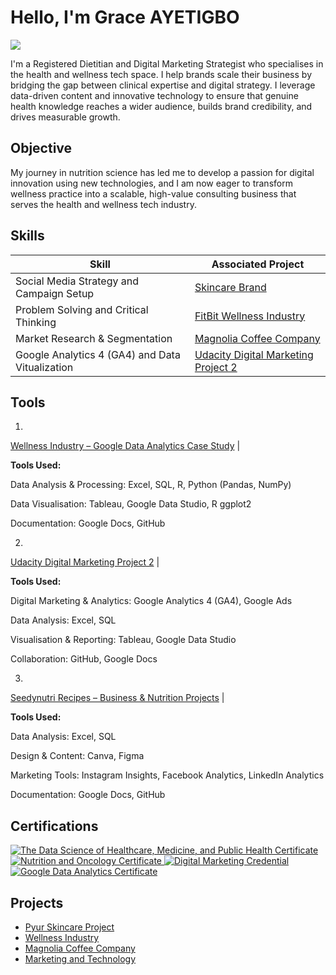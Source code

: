 # Hello, I'm Grace AYETIGBO

<a href="https://linkedin.com/comm/mynetwork/discovery-see-all?usecase=PEOPLE_FOLLOWS&followMember=grace-f-ayetigbo"><img src="https://img.shields.io/badge/-LinkedIn-0072b1?&style=for-the-badge&logo=linkedin&logoColor=white" /></a>

I'm a Registered Dietitian and Digital Marketing Strategist who specialises in the health and wellness tech space.
I help brands scale their business by bridging the gap between clinical expertise and digital strategy. I leverage data-driven content and innovative technology to ensure that genuine health knowledge reaches a wider audience, builds brand credibility, and drives measurable growth.

## Objective

My journey in nutrition science has led me to develop a passion for digital innovation using new technologies, and I am now eager to transform wellness practice into a scalable, high-value consulting business that serves the health and wellness tech industry.


## Skills

| Skill                                         | Associated Project         |
|-----------------------------------------------|----------------------------|
| Social Media Strategy and Campaign Setup      | <a href="https://github.com/Seedynutri/Social_Media_Strategy_Project_3">Skincare Brand</a>|
| Problem Solving and Critical Thinking         | <a href="https://github.com/Seedynutri/Google-Data-Analysis-Case-Study-2">FitBit Wellness Industry</a>|
| Market Research & Segmentation                | <a href="https://github.com/Seedynutri/Udacity-digital-marketing-project-1/blob/main/README.md">Magnolia Coffee Company</a> |
|Google Analytics 4 (GA4) and Data Vitualization |<a href="https://github.com/Seedynutri/draw_insight_from_data_project_2/blob/main/Project_2_Updated_Draw-insights-from-marketing-data-project-template-update-to-ga4.pdf">Udacity Digital Marketing Project 2</a> |

## Tools
1.

<a href="https://github.com/Seedynutri/Google-Data-Analysis-Case-Study-2">Wellness Industry – Google Data Analytics Case Study</a> |

**Tools Used:**

Data Analysis & Processing: Excel, SQL, R, Python (Pandas, NumPy)

Data Visualisation: Tableau, Google Data Studio, R ggplot2

Documentation: Google Docs, GitHub

2.

<a href="https://github.com/Seedynutri/draw_insight_from_data_project_2/blob/main/Project_2_Updated_Draw-insights-from-marketing-data-project-template-update-to-ga4.pdf">Udacity Digital Marketing Project 2</a> |

**Tools Used:**

Digital Marketing & Analytics: Google Analytics 4 (GA4), Google Ads

Data Analysis: Excel, SQL

Visualisation & Reporting: Tableau, Google Data Studio

Collaboration: GitHub, Google Docs

3.

<a href="https://github.com/Seedynutri">Seedynutri Recipes – Business & Nutrition Projects</a> |

**Tools Used:**

Data Analysis: Excel, SQL

Design & Content: Canva, Figma

Marketing Tools: Instagram Insights, Facebook Analytics, LinkedIn Analytics

Documentation: Google Docs, GitHub

## Certifications
<div>
  <a href="https://www.linkedin.com/learning/certificates/5ff71ecb7822acc4762f4a5a55ff566e9f861c57b4f79c3c36fbb12363481fe3">
  <img src="https://img.shields.io/badge/Data%20Science%20of%20Healthcare-0077B5?style=for-the-badge&logo=linkedin&logoColor=white" alt="The Data Science of Healthcare, Medicine, and Public Health Certificate">
</a>
  <a href="https://courses.karger.com/certificates/3pfawy9zxv, 7b4f79c3c36fbb12363481fe3">
  <img src="https://img.shields.io/badge/-Nutrition%20and%20Oncology-FF0000?&style=for-the-badge&logo=CompTIA&logoColor=white" alt="Nutrition and Oncology Certificate">
</a>
<a href="https://confirm.udacity.com/e/ad62d382-3cdb-11ee-a7eb-cf81d93967f9">
  <img src="https://img.shields.io/badge/-Digital%20Marketing-0091EA?&style=for-the-badge&logo=Udacity&logoColor=white" alt="Digital Marketing Credential">
</a>
<a href="https://www.credly.com/badges/66be8b7a-f43e-415a-9ed2-a4e8d783b0f8/linked_in_profile">
  <img src="https://img.shields.io/badge/-Google%20Data%20Analytics%20Certificate-4285F4?&style=for-the-badge&logo=google&logoColor=white" alt="Google Data Analytics Certificate">
</a>
</div>

## Projects
- <a href="https://github.com/Seedynutri/Social_Media_Strategy_Project_3">Pyur Skincare Project</a>
-  <a href="https://github.com/Seedynutri/Google-Data-Analysis-Case-Study-2">Wellness Industry</a>
- <a href="https://github.com/Seedynutri/Udacity-digital-marketing-project-1/blob/main/Ayetigbo_Grace_marketing_project_1_get-ready-to-market-project.pdf">Magnolia Coffee Company</a>
- <a href= "https://github.com/Seedynutri/draw_insight_from_data_project_2/blob/main/Project_2_Updated_Draw-insights-from-marketing-data-project-template-update-to-ga4.pdf">Marketing and Technology</a>




